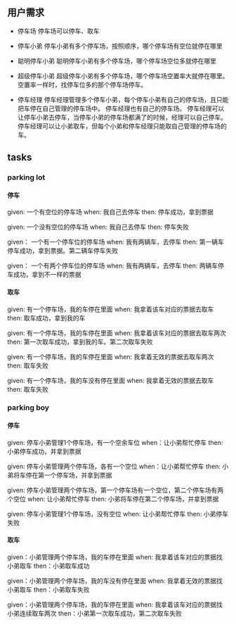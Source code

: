 ## 用户需求
- 停车场
停车场可以停车、取车

- 停车小弟
停车小弟有多个停车场，按照顺序，哪个停车场有空位就停在哪里

- 聪明停车小弟
聪明停车小弟有多个停车场，哪个停车场空位多就停在哪里

- 超级停车小弟
超级停车小弟有多个停车场，哪个停车场空置率大就停在哪里。
空置率一样时，找停车位多的那个停车场停车。

- 停车经理
停车经理管理多个停车小弟，每个停车小弟有自己的停车场，且只能把车停在自己管理的停车场中。
停车经理也有自己的停车场。
停车经理可以让停车小弟去停车，当停车小弟的停车场都满了的时候，经理可以自己停车。
停车经理可以让小弟取车，但每个小弟和停车经理只能取自己管理的停车场的车。

## tasks

### parking lot

#### 停车
given: 一个有空位的停车场
when: 我自己去停车
then: 停车成功，拿到票据

given: 一个没有空位的停车场
when: 我自己去停车
then: 停车失败

given： 一个有一个停车位的停车场
when: 我有两辆车，去停车
then: 第一辆车停车成功，拿到票据。第二辆车停车失败

given： 一个有两个停车位的停车场
when: 我有两辆车，去停车
then: 两辆车停车成功，拿到不一样的票据

#### 取车
given: 有一个停车场，我的车停在里面
when: 我拿着该车对应的票据去取车
then: 取车成功，拿到我的车

given: 有一个停车场，我的车停在里面
when: 我拿着该车对应的票据去取车两次
then: 第一次取车成功，拿到我的车。第二次取车失败

given: 有一个停车场，我的车停在里面
when: 我拿着无效的票据去取车两次
then: 取车失败

given: 有一个停车场，我的车没有停在里面
when: 我拿着无效的票据去取车
then: 取车失败

### parking boy
#### 停车 
given: 停车小弟管理1个停车场，有一个空余车位
when：让小弟帮忙停车
then: 小弟停车成功，并拿到票据

given: 停车小弟管理两个停车场，各有一个空位
when：让小弟帮忙停车
then: 小弟将车停在第一个停车场，并拿到票据

given: 停车小弟管理两个停车场，第一个停车场有一个空位，第二个停车场有两个空位
when: 让小弟帮忙停车
then: 小弟将车停在第二个停车场，并拿到票据

given: 停车小弟管理1个停车场，没有空位
when: 让小弟帮忙停车
then: 小弟停车失败

#### 取车
given：小弟管理两个停车场，我的车停在里面
when: 我拿着该车对应的票据找小弟取车
then：小弟取车成功

given：小弟管理两个停车场，我的车没有停在里面
when: 我拿着无效的票据找小弟取车
then：小弟取车失败

given：小弟管理两个停车场，我的车停在里面
when: 我拿着该车对应的票据找小弟连续取车两次
then：小弟第一次取车成功，第二次取车失败
